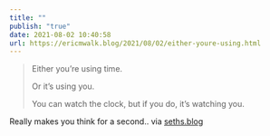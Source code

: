 ```yaml
---
title: ""
publish: "true"
date: 2021-08-02 10:40:58
url: https://ericmwalk.blog/2021/08/02/either-youre-using.html
---
```


>Either you’re using time.
>
>Or it’s using you.
>
>You can watch the clock, but if you do, it’s watching you.

Really makes you think for a second.. via [seths.blog](https://seths.blog/2021/08/clocks-2/)